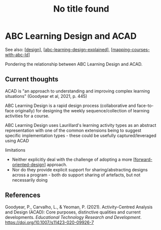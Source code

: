 ﻿---
title: No title found
---
<!--
 Copyright (C) 2023 David Jones
 
 This file is part of memex.
 
 memex is free software: you can redistribute it and/or modify
 it under the terms of the GNU General Public License as published by
 the Free Software Foundation, either version 3 of the License, or
 (at your option) any later version.
 
 memex is distributed in the hope that it will be useful,
 but WITHOUT ANY WARRANTY; without even the implied warranty of
 MERCHANTABILITY or FITNESS FOR A PARTICULAR PURPOSE.  See the
 GNU General Public License for more details.
 
 You should have received a copy of the GNU General Public License
 along with memex.  If not, see <http://www.gnu.org/licenses/>.
-->

# ABC Learning Design and ACAD 

See also:  [[design]], [[abc-learning-design-explained]], [[mapping-courses-with-abc-ld]]

Pondering the relationship between ABC Learning Design and ACAD.  

## Current thoughts

ACAD is "an approach to understanding and improving complex learning situations" (Goodyear et al, 2021, p. 445)

ABC Learning Design is a rapid design process (collaborative and face-to-face originally) for designing the weekly sequence/collection of learning activities for a course.

ABC Learning Design uses Laurillard's learning activity types as an abstract representation with one of the common extensions being to suggest specific implementation types - these could be usefully captured/leveraged using ACAD

limitations

- Neither explicitly deal with the challenge of adopting a more [[forward-oriented-design]] approach.
- Nor do they provide explicit support for sharing/abstracting designs across a program - both do support sharing of artefacts, but not necessarily doing 



## References

Goodyear, P., Carvalho, L., & Yeoman, P. (2021). Activity-Centred Analysis and Design (ACAD): Core purposes, distinctive qualities and current developments. *Educational Technology Research and Development*. https://doi.org/10.1007/s11423-020-09926-7

[//begin]: # "Autogenerated link references for markdown compatibility"
[design]: design "Design"
[abc-learning-design-explained]: abc-learning-design-explained "ABC learning design explained"
[mapping-courses-with-abc-ld]: mapping-courses-with-abc-ld "Mapping courses with ABC LD"
[forward-oriented-design]: ../concepts/forward-oriented-design "Forward-oriented design"
[//end]: # "Autogenerated link references"